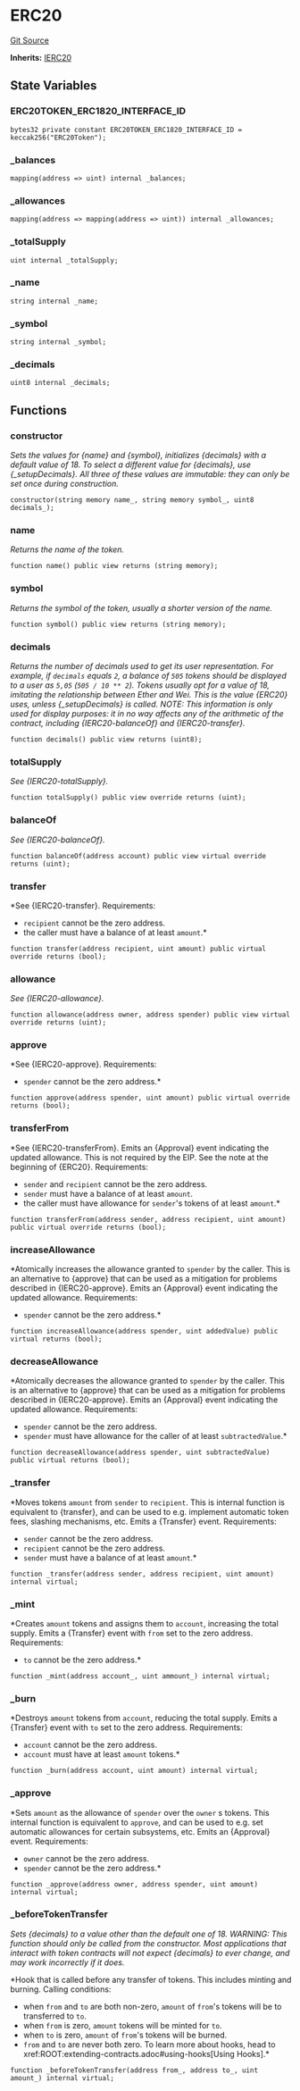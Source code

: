# ERC20
[Git Source](https://github.com/KlimaDAO/klimadao-solidity/blob/b98fc1e8b7dcf2a7b80bbaba384c8c84431739fc/src/protocol/tokens/regular/sKlimaToken_v2.sol)

**Inherits:**
[IERC20](/src/protocol/staking/regular/KlimaStakingDistributor_v4.sol/interface.IERC20.md)


## State Variables
### ERC20TOKEN_ERC1820_INTERFACE_ID

```solidity
bytes32 private constant ERC20TOKEN_ERC1820_INTERFACE_ID = keccak256("ERC20Token");
```


### _balances

```solidity
mapping(address => uint) internal _balances;
```


### _allowances

```solidity
mapping(address => mapping(address => uint)) internal _allowances;
```


### _totalSupply

```solidity
uint internal _totalSupply;
```


### _name

```solidity
string internal _name;
```


### _symbol

```solidity
string internal _symbol;
```


### _decimals

```solidity
uint8 internal _decimals;
```


## Functions
### constructor

*Sets the values for {name} and {symbol}, initializes {decimals} with
a default value of 18.
To select a different value for {decimals}, use {_setupDecimals}.
All three of these values are immutable: they can only be set once during
construction.*


```solidity
constructor(string memory name_, string memory symbol_, uint8 decimals_);
```

### name

*Returns the name of the token.*


```solidity
function name() public view returns (string memory);
```

### symbol

*Returns the symbol of the token, usually a shorter version of the
name.*


```solidity
function symbol() public view returns (string memory);
```

### decimals

*Returns the number of decimals used to get its user representation.
For example, if `decimals` equals `2`, a balance of `505` tokens should
be displayed to a user as `5,05` (`505 / 10 ** 2`).
Tokens usually opt for a value of 18, imitating the relationship between
Ether and Wei. This is the value {ERC20} uses, unless {_setupDecimals} is
called.
NOTE: This information is only used for _display_ purposes: it in
no way affects any of the arithmetic of the contract, including
{IERC20-balanceOf} and {IERC20-transfer}.*


```solidity
function decimals() public view returns (uint8);
```

### totalSupply

*See {IERC20-totalSupply}.*


```solidity
function totalSupply() public view override returns (uint);
```

### balanceOf

*See {IERC20-balanceOf}.*


```solidity
function balanceOf(address account) public view virtual override returns (uint);
```

### transfer

*See {IERC20-transfer}.
Requirements:
- `recipient` cannot be the zero address.
- the caller must have a balance of at least `amount`.*


```solidity
function transfer(address recipient, uint amount) public virtual override returns (bool);
```

### allowance

*See {IERC20-allowance}.*


```solidity
function allowance(address owner, address spender) public view virtual override returns (uint);
```

### approve

*See {IERC20-approve}.
Requirements:
- `spender` cannot be the zero address.*


```solidity
function approve(address spender, uint amount) public virtual override returns (bool);
```

### transferFrom

*See {IERC20-transferFrom}.
Emits an {Approval} event indicating the updated allowance. This is not
required by the EIP. See the note at the beginning of {ERC20}.
Requirements:
- `sender` and `recipient` cannot be the zero address.
- `sender` must have a balance of at least `amount`.
- the caller must have allowance for ``sender``'s tokens of at least
`amount`.*


```solidity
function transferFrom(address sender, address recipient, uint amount) public virtual override returns (bool);
```

### increaseAllowance

*Atomically increases the allowance granted to `spender` by the caller.
This is an alternative to {approve} that can be used as a mitigation for
problems described in {IERC20-approve}.
Emits an {Approval} event indicating the updated allowance.
Requirements:
- `spender` cannot be the zero address.*


```solidity
function increaseAllowance(address spender, uint addedValue) public virtual returns (bool);
```

### decreaseAllowance

*Atomically decreases the allowance granted to `spender` by the caller.
This is an alternative to {approve} that can be used as a mitigation for
problems described in {IERC20-approve}.
Emits an {Approval} event indicating the updated allowance.
Requirements:
- `spender` cannot be the zero address.
- `spender` must have allowance for the caller of at least
`subtractedValue`.*


```solidity
function decreaseAllowance(address spender, uint subtractedValue) public virtual returns (bool);
```

### _transfer

*Moves tokens `amount` from `sender` to `recipient`.
This is internal function is equivalent to {transfer}, and can be used to
e.g. implement automatic token fees, slashing mechanisms, etc.
Emits a {Transfer} event.
Requirements:
- `sender` cannot be the zero address.
- `recipient` cannot be the zero address.
- `sender` must have a balance of at least `amount`.*


```solidity
function _transfer(address sender, address recipient, uint amount) internal virtual;
```

### _mint

*Creates `amount` tokens and assigns them to `account`, increasing
the total supply.
Emits a {Transfer} event with `from` set to the zero address.
Requirements:
- `to` cannot be the zero address.*


```solidity
function _mint(address account_, uint ammount_) internal virtual;
```

### _burn

*Destroys `amount` tokens from `account`, reducing the
total supply.
Emits a {Transfer} event with `to` set to the zero address.
Requirements:
- `account` cannot be the zero address.
- `account` must have at least `amount` tokens.*


```solidity
function _burn(address account, uint amount) internal virtual;
```

### _approve

*Sets `amount` as the allowance of `spender` over the `owner` s tokens.
This internal function is equivalent to `approve`, and can be used to
e.g. set automatic allowances for certain subsystems, etc.
Emits an {Approval} event.
Requirements:
- `owner` cannot be the zero address.
- `spender` cannot be the zero address.*


```solidity
function _approve(address owner, address spender, uint amount) internal virtual;
```

### _beforeTokenTransfer

*Sets {decimals} to a value other than the default one of 18.
WARNING: This function should only be called from the constructor. Most
applications that interact with token contracts will not expect
{decimals} to ever change, and may work incorrectly if it does.*

*Hook that is called before any transfer of tokens. This includes
minting and burning.
Calling conditions:
- when `from` and `to` are both non-zero, `amount` of ``from``'s tokens
will be to transferred to `to`.
- when `from` is zero, `amount` tokens will be minted for `to`.
- when `to` is zero, `amount` of ``from``'s tokens will be burned.
- `from` and `to` are never both zero.
To learn more about hooks, head to xref:ROOT:extending-contracts.adoc#using-hooks[Using Hooks].*


```solidity
function _beforeTokenTransfer(address from_, address to_, uint amount_) internal virtual;
```

